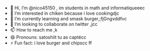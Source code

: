 - 👋 Hi, I’m @nico45150 , im students in math and informatiqueeec
- 👀 I’m interested in chiken because i love cookingdjc
- 🌱 I’m currently learning and smask burger,;fjGngvddfvc
- 💞️ I’m looking to collaborate on twitter ,jcc
- 📫 How to reach me ,k
- 😄 Pronouns: satoshiit tu as captécc
- ⚡ Fun fact: i love burger and chipscc
ff
<!---
nico45150/nico45150 is a ✨ special ✨ repository because its `README.md` (this file) appears on your GitHub profile.
You can click the Preview link to take a look at your changes.
--->
